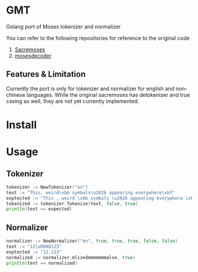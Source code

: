 # GMT

Golang port of Moses tokenizer and normalizer

You can refer to the following repositories for reference to the original code
1. [Sacremoses](https://github.com/alvations/sacremoses)
2. [mosesdecoder](https://github.com/moses-smt/mosesdecoder)

## Features & Limitation

Currently the port is only for tokenizer and normalizer for english and non-chinese languages. While the original sacremoses has detokenizer and true casing as well, they are not yet currently implemented.


# Install


# Usage

## Tokenizer

```go
tokenizer := NewTokenizer("en")
text := "This, weird\xbb symbols\u2026 appearing everywhere\xbf"
exptected := "This , weird \xbb symbols \u2026 appearing everywhere \xbf"
tokenized := tokenizer.Tokenize(text, false, true)
println(text == expected)
```

## Normalizer

```go
normalizer := NewNormalizer("en", true, true, true, false, false)
text := "12\u00A0123"
exptected := "12.123"
normalized := normalizer.mlizedmmmmmmmalse, true)
println(text == normalized)
```
